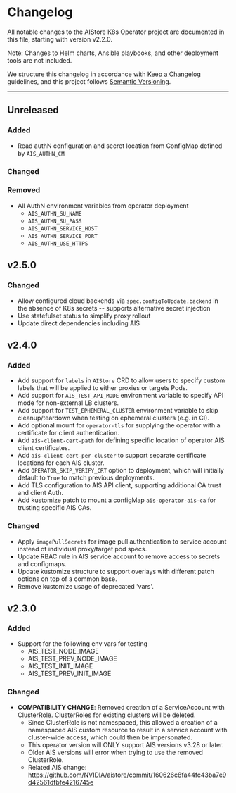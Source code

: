 # Changelog

All notable changes to the AIStore K8s Operator project are documented in this file, starting with version v2.2.0.

Note: Changes to Helm charts, Ansible playbooks, and other deployment tools are not included.

We structure this changelog in accordance with [Keep a Changelog](https://keepachangelog.com/) guidelines, and this project follows [Semantic Versioning](https://semver.org/).

---


## Unreleased

### Added

- Read authN configuration and secret location from ConfigMap defined by `AIS_AUTHN_CM`

### Changed

### Removed

- All AuthN environment variables from operator deployment
  - `AIS_AUTHN_SU_NAME`
  - `AIS_AUTHN_SU_PASS`
  - `AIS_AUTHN_SERVICE_HOST`
  - `AIS_AUTHN_SERVICE_PORT`
  - `AIS_AUTHN_USE_HTTPS`
##  v2.5.0

### Changed

- Allow configured cloud backends via `spec.configToUpdate.backend` in the absence of K8s secrets -- supports alternative secret injection
- Use statefulset status to simplify proxy rollout
- Update direct dependencies including AIS

## v2.4.0

### Added

- Add support for `labels` in `AIStore` CRD to allow users to specify custom labels that will be applied to either proxies or targets Pods.
- Add support for `AIS_TEST_API_MODE` environment variable to specify API mode for non-external LB clusters.
- Add support for `TEST_EPHEMERAL_CLUSTER` environment variable to skip cleanup/teardown when testing on ephemeral clusters (e.g. in CI).
- Add optional mount for `operator-tls` for supplying the operator with a certificate for client authentication.
- Add `ais-client-cert-path` for defining specific location of operator AIS client certificates.
- Add `ais-client-cert-per-cluster` to support separate certificate locations for each AIS cluster.
- Add `OPERATOR_SKIP_VERIFY_CRT` option to deployment, which will initially default to `True` to match previous deployments.
- Add TLS configuration to AIS API client, supporting additional CA trust and client Auth.
- Add kustomize patch to mount a configMap `ais-operator-ais-ca` for trusting specific AIS CAs.


### Changed

- Apply `imagePullSecrets` for image pull authentication to service account instead of individual proxy/target pod specs.
- Update RBAC rule in AIS service account to remove access to secrets and configmaps.
- Update kustomize structure to support overlays with different patch options on top of a common base.
- Remove kustomize usage of deprecated 'vars'.

## v2.3.0

### Added

- Support for the following env vars for testing
  - AIS_TEST_NODE_IMAGE
  - AIS_TEST_PREV_NODE_IMAGE
  - AIS_TEST_INIT_IMAGE
  - AIS_TEST_PREV_INIT_IMAGE

### Changed

- **COMPATIBILITY CHANGE**: Removed creation of a ServiceAccount with ClusterRole. ClusterRoles for existing clusters will be deleted.
  - Since ClusterRole is not namespaced, this allowed a creation of a namespaced AIS custom resource to result in a service account with cluster-wide access,
    which could then be impersonated.
  - This operator version will ONLY support AIS versions v3.28 or later.
  - Older AIS versions will error when trying to use the removed ClusterRole.
  - Related AIS change: https://github.com/NVIDIA/aistore/commit/160626c8fa44fc43ba7e9d42561dfbfe4216745e

